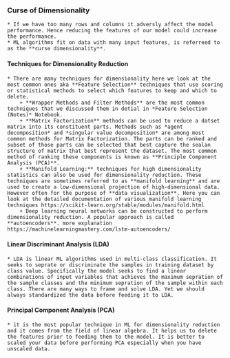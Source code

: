 
### Curse of Dimensionality
    * If we have too many rows and columns it adversly affect the model performance. Hence reducing the features of our model could increase the performance.
    * ML algorithms fit on data with many input features, is referreed to as the **curse dimensionality**.

#### Techniques for Dimensionality Reduction
    * There are many techniques for dimensionality here we look at the most common ones aka **Feature Selection** techniques that use scoring or statistical methods to select which features to keep and which to delete.
        + **Wrapper Methods and Filter Methods** are the most common techniques that we discussed them in detial in *Feature Selection (Notes)* Notebook. 
        + **Matrix Factorization** methods can be used to reduce a datset matrix into its constituent parts. Methods such as *agent decomposition* and *singular value decomposition* are among most common methods for Matrix Factorization. The parts can be ranked and subset of those parts can be selected that best capture the sealan structure of matrix that best represent the dataset. The most common method of ranking these components is known as **Principle Component Analysis (PCA)**.  
        + **Manifold Learning:** techniques for high dimensionality statistics can also be used for dimensionality reduction. These techniques are sometimes referred to as **manifold learning** and are used to create a low-dimensional projection of high-dimensional data. However often for the purpose of **data visualization**. Here you can look at the detailed documentation of various manifold learning techniques https://scikit-learn.org/stable/modules/manifold.html
        + Deep learning neural networks can be constructed to perform dimensionality reduction. A popular approach is called **autoencoders**. more explanation https://machinelearningmastery.com/lstm-autoencoders/
    
#### Linear Discriminant Analysis (LDA)
    * LDA is linear ML algorithms used in multi-class classification. It seeks to seprate or discriminate the samples in training dataset by class value. Specifically the model seeks to find a linear combinations of input variables that achieves the maximum sepration of the sample classes and the minimum sepration of the sample within each class. There are many ways to frame and solve LDA. Yet we should always standardized the data before feeding it to LDA. 
  
#### Principal Component Analysis (PCA)
    * it is the most popular technique in ML for dimensionality reduction and it comes from the field of linear algebra. It helps us to delete the features prior to feeding them to the model. It is better to scaled your data before performing PCA especially when you have unscaled data. 
  
    